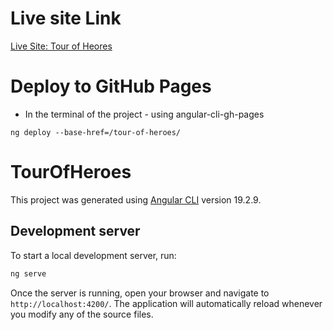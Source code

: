 # Live site Link

[Live Site: Tour of Heores](https://rafia-farooq.github.io/tour-of-heroes)

# Deploy to GitHub Pages

- In the terminal of the project - using angular-cli-gh-pages

```terminal
ng deploy --base-href=/tour-of-heroes/
```

# TourOfHeroes

This project was generated using [Angular CLI](https://github.com/angular/angular-cli) version 19.2.9.

## Development server

To start a local development server, run:

```bash
ng serve
```

Once the server is running, open your browser and navigate to `http://localhost:4200/`. The application will automatically reload whenever you modify any of the source files.

